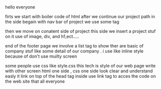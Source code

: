 hello everyone

firts we start with boiler code of html after we continue our project path in the side begain with nav bar of project we use some tag 

then we move on conatent side of project this side we insert a project stuf on it use of image, div, and h1,ect.....

end of the footer page we involve a list tag to show ther are basic of company stuf like some detail of our company . i use like inline style because of don't use muilty screen

some people use css like style.css this tech is style of our web page write with other screen html one side , css one side look clear and understand easly it link on top of the head tag inside use link tag to acces the code on the web site 
that all everyone
